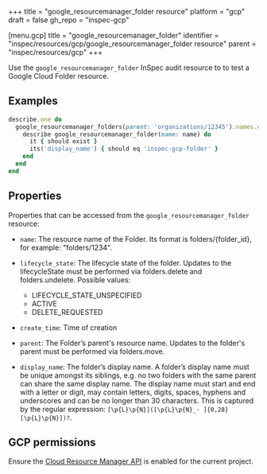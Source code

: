 +++
title = "google_resourcemanager_folder resource"
platform = "gcp"
draft = false
gh_repo = "inspec-gcp"

[menu.gcp]
title = "google_resourcemanager_folder"
identifier = "inspec/resources/gcp/google_resourcemanager_folder resource"
parent = "inspec/resources/gcp"
+++

Use the `google_resourcemanager_folder` InSpec audit resource to to test a Google Cloud Folder resource.

## Examples

```ruby
describe.one do
  google_resourcemanager_folders(parent: 'organizations/12345').names.each do |name|
    describe google_resourcemanager_folder(name: name) do
      it { should exist }
      its('display_name') { should eq 'inspec-gcp-folder' }
    end
  end
end
```

## Properties

Properties that can be accessed from the `google_resourcemanager_folder` resource:


  * `name`: The resource name of the Folder. Its format is folders/{folder_id}, for example: "folders/1234".

  * `lifecycle_state`: The lifecycle state of the folder. Updates to the lifecycleState must be performed via folders.delete and folders.undelete.
  Possible values:
    * LIFECYCLE_STATE_UNSPECIFIED
    * ACTIVE
    * DELETE_REQUESTED

  * `create_time`: Time of creation

  * `parent`: The Folder’s parent's resource name. Updates to the folder's parent must be performed via folders.move.

  * `display_name`: The folder’s display name. A folder’s display name must be unique amongst its siblings, e.g. no two folders with the same parent can share the same display name. The display name must start and end with a letter or digit, may contain letters, digits, spaces, hyphens and underscores and can be no longer than 30 characters. This is captured by the regular expression: `[\p{L}\p{N}]([\p{L}\p{N}_- ]{0,28}[\p{L}\p{N}])?`.


## GCP permissions

Ensure the [Cloud Resource Manager API](https://console.cloud.google.com/apis/library/cloudresourcemanager.googleapis.com/) is enabled for the current project.
